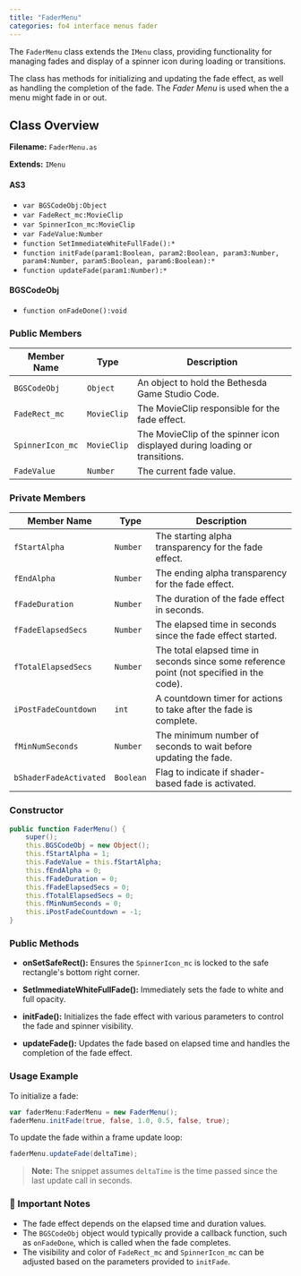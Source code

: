 ```yaml
---
title: "FaderMenu"
categories: fo4 interface menus fader
---
```


The `FaderMenu` class extends the `IMenu` class, providing functionality for managing fades and display of a spinner icon during loading or transitions.

The class has methods for initializing and updating the fade effect, as well as handling the completion of the fade.
The *Fader Menu* is used when the a menu might fade in or out.


## Class Overview

**Filename:** `FaderMenu.as`

**Extends:** `IMenu`


#### AS3
* `var BGSCodeObj:Object`
* `var FadeRect_mc:MovieClip`
* `var SpinnerIcon_mc:MovieClip`
* `var FadeValue:Number`
* `function SetImmediateWhiteFullFade():*`
* `function initFade(param1:Boolean, param2:Boolean, param3:Number, param4:Number, param5:Boolean, param6:Boolean):*`
* `function updateFade(param1:Number):*`

#### BGSCodeObj
* `function onFadeDone():void`


### Public Members

| Member Name           | Type           | Description                            |
|-----------------------|----------------|----------------------------------------|
| `BGSCodeObj`          | `Object`       | An object to hold the Bethesda Game Studio Code. |
| `FadeRect_mc`         | `MovieClip`    | The MovieClip responsible for the fade effect. |
| `SpinnerIcon_mc`      | `MovieClip`    | The MovieClip of the spinner icon displayed during loading or transitions. |
| `FadeValue`           | `Number`       | The current fade value.                |

### Private Members

| Member Name            | Type       | Description                                |
|------------------------|------------|--------------------------------------------|
| `fStartAlpha`          | `Number`   | The starting alpha transparency for the fade effect. |
| `fEndAlpha`            | `Number`   | The ending alpha transparency for the fade effect. |
| `fFadeDuration`        | `Number`   | The duration of the fade effect in seconds. |
| `fFadeElapsedSecs`     | `Number`   | The elapsed time in seconds since the fade effect started. |
| `fTotalElapsedSecs`    | `Number`   | The total elapsed time in seconds since some reference point (not specified in the code). |
| `iPostFadeCountdown`   | `int`      | A countdown timer for actions to take after the fade is complete. |
| `fMinNumSeconds`       | `Number`   | The minimum number of seconds to wait before updating the fade. |
| `bShaderFadeActivated` | `Boolean`  | Flag to indicate if shader-based fade is activated. |

### Constructor

```actionscript
public function FaderMenu() {
    super();
    this.BGSCodeObj = new Object();
    this.fStartAlpha = 1;
    this.FadeValue = this.fStartAlpha;
    this.fEndAlpha = 0;
    this.fFadeDuration = 0;
    this.fFadeElapsedSecs = 0;
    this.fTotalElapsedSecs = 0;
    this.fMinNumSeconds = 0;
    this.iPostFadeCountdown = -1;
}
```

### Public Methods

- **onSetSafeRect():**
  Ensures the `SpinnerIcon_mc` is locked to the safe rectangle's bottom right corner.

- **SetImmediateWhiteFullFade():**
  Immediately sets the fade to white and full opacity.

- **initFade():**
  Initializes the fade effect with various parameters to control the fade and spinner visibility.

- **updateFade():**
  Updates the fade based on elapsed time and handles the completion of the fade effect.

### Usage Example

To initialize a fade:

```actionscript
var faderMenu:FaderMenu = new FaderMenu();
faderMenu.initFade(true, false, 1.0, 0.5, false, true);
```

To update the fade within a frame update loop:

```actionscript
faderMenu.updateFade(deltaTime);
```

> **Note:** The snippet assumes `deltaTime` is the time passed since the last update call in seconds.

### 🚩 Important Notes
- The fade effect depends on the elapsed time and duration values.
- The `BGSCodeObj` object would typically provide a callback function, such as `onFadeDone`, which is called when the fade completes.
- The visibility and color of `FadeRect_mc` and `SpinnerIcon_mc` can be adjusted based on the parameters provided to `initFade`.
